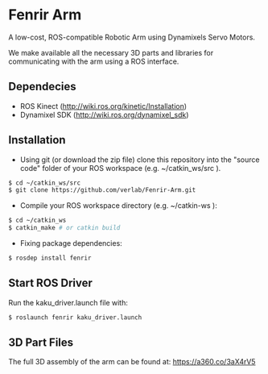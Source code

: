 # Fenrir Arm
A low-cost, ROS-compatible Robotic Arm using Dynamixels Servo Motors.

We make available all the necessary 3D parts and libraries for communicating with the arm using a ROS interface. 

## Dependecies
- ROS Kinect (http://wiki.ros.org/kinetic/Installation)
- Dynamixel SDK (http://wiki.ros.org/dynamixel_sdk)

## Installation
- Using git (or download the zip file) clone this repository into the "source code" folder of your ROS workspace (e.g. ~/catkin_ws/src ).

```sh
$ cd ~/catkin_ws/src
$ git clone https://github.com/verlab/Fenrir-Arm.git
```

- Compile your ROS workspace directory (e.g. ~/catkin-ws ):

```sh
$ cd ~/catkin_ws
$ catkin_make # or catkin build
```

- Fixing package dependencies:

```sh
$ rosdep install fenrir
```

## Start ROS Driver
Run the kaku_driver.launch file with:

```sh
$ roslaunch fenrir kaku_driver.launch
```

## 3D Part Files

The full 3D assembly of the arm can be found at: https://a360.co/3aX4rV5
